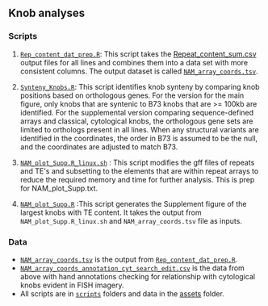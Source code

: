 ## Knob analyses

### Scripts

1. [`Rep_content_dat_prep.R`](scripts/Rep_content_dat_prep.R): This script takes the [Repeat_content_sum.csv](assets/Repeat_content_sum.csv) output files for all lines and combines them into a data set with more consistent columns. The output
dataset is called [`NAM_array_coords.tsv`](assets/NAM_array_coords.tsv).

2. [`Synteny_Knobs.R`](scripts/Synteny_Knobs.R): This script identifies knob synteny by comparing knob positions based on orthologous
genes. For the version for the main figure, only knobs that are syntenic to
B73 knobs that are >= 100kb are identified. For the supplemental version comparing
sequence-defined arrays and classical, cytological knobs, the orthologous gene sets
are limited to orthologs present in all lines. When any structural variants are identified
in the coordinates, the order in B73 is assumed to be the null, and the coordinates are
adjusted to match B73.

3. [`NAM_plot_Supp.R_linux.sh`](scripts/NAM_plot_Supp.R_linux.sh) : This script modifies the gff files of repeats and TE's and subsetting to the elements that are within repeat arrays to reduce the required memory and time for further analysis. This is prep for NAM_plot_Supp.txt.

4. [`NAM_plot_Supp.R`](scripts/NAM_plot_Supp.R) :This script generates the Supplement figure of the largest knobs with TE content. It takes the output from `NAM_plot_Supp.R_linux.sh` and `NAM_array_coords.tsv` file as inputs.


### Data

* [`NAM_array_coords.tsv`](assets/NAM_array_coords.tsv) is the output from [`Rep_content_dat_prep.R`](assets/Rep_content_dat_prep.R).
* [`NAM_array_coords_annotation_cyt_search_edit.csv`](assets/NAM_array_coords_annotation_cyt_search_edit.csv) is the data from above with hand annotations checking for relationship with cytological knobs evident in FISH imagery.
* All scripts are in [`scripts`](scripts) folders and data in the [assets](assets) folder.
